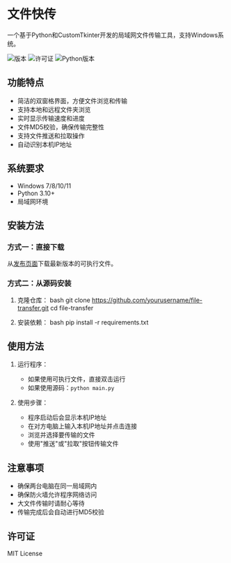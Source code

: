 # 文件快传

一个基于Python和CustomTkinter开发的局域网文件传输工具，支持Windows系统。

![版本](https://img.shields.io/badge/版本-1.0.0-blue.svg)
![许可证](https://img.shields.io/badge/许可证-MIT-green.svg)
![Python版本](https://img.shields.io/badge/Python-3.10+-yellow.svg)

## 功能特点

- 简洁的双窗格界面，方便文件浏览和传输
- 支持本地和远程文件夹浏览
- 实时显示传输速度和进度
- 文件MD5校验，确保传输完整性
- 支持文件推送和拉取操作
- 自动识别本机IP地址

## 系统要求

- Windows 7/8/10/11
- Python 3.10+
- 局域网环境

## 安装方法

### 方式一：直接下载
从[发布页面](https://github.com/yourusername/file-transfer/releases)下载最新版本的可执行文件。

### 方式二：从源码安装

1. 克隆仓库：
bash
git clone https://github.com/yourusername/file-transfer.git
cd file-transfer

2. 安装依赖：
bash
pip install -r requirements.txt

## 使用方法

1. 运行程序：
   - 如果使用可执行文件，直接双击运行
   - 如果使用源码：`python main.py`

2. 使用步骤：
   - 程序启动后会显示本机IP地址
   - 在对方电脑上输入本机IP地址并点击连接
   - 浏览并选择要传输的文件
   - 使用"推送"或"拉取"按钮传输文件

## 注意事项

- 确保两台电脑在同一局域网内
- 确保防火墙允许程序网络访问
- 大文件传输时请耐心等待
- 传输完成后会自动进行MD5校验

## 许可证

MIT License
